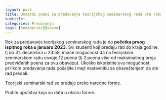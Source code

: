```yaml
---
layout: post
title: Dodatni poeni za predavanje teorijskog seminarskog rada pre roka
subtitle: 
categories: Predavanja
tags: [seminarski][vazno]
---
```


Rok za predavanje teorijskog seminarskog rada je do **početka prvog ispitnog roka u januaru 2023**. Svi studenti koji predaju rad do kraja godine, tj do 31. decembra u 23:59, imaće mogućnost da na teorijskom seminarskom radu osvoje 12 poena (tj 2 poena više od maksimalnog broja predviđenih poena za ovu obavezu). Ukoliko iskoristite ovu mogućnost, prilikom predavanja rada pošaljite i mejl nastavniku sa obaveštenjem da ste rad predali. 

Teorijski seminarski rad se predaje preko naredne [forme](http://www.alas.matf.bg.ac.rs/~milena/vs_seminarski.html). 

Pratite uputstva koja su data u okviru forme. 

